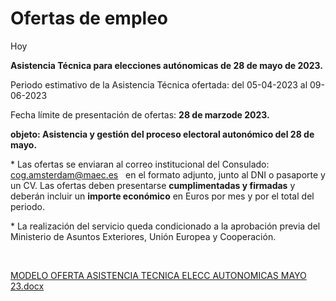   Ofertas de empleo
=================

   Hoy    ​  
  


**Asistencia Técnica para elecciones autónomicas de 28 de mayo de 2023.**  


  


Periodo estimativo de la Asistencia Técnica ofertada: del 05-04-2023 al 09-06-2023  


  


Fecha límite de presentación de ofertas: **28 de marzo******de 2023**.**

**objeto: Asistencia y gestión del proceso electoral autonómico del 28 de mayo.**  


\* Las ofertas se enviaran al correo institucional del Consulado: cog.amsterdam@maec.es   en el formato adjunto, junto al DNI o pasaporte y un CV. Las ofertas deben presentarse **cumplimentadas y firmadas** y deberán incluir un **i****mporte económic****o** en Euros por mes y por el total del periodo.  
  


\* La realización del servicio queda condicionado a la aprobación previa del Ministerio de Asuntos Exteriores, Unión Europea y Cooperación.  


​  


[![]()MODELO OFERTA ASISTENCIA TECNICA ELECC AUTONOMICAS MAYO 23.docx](https://www.exteriores.gob.es/Consulados/amsterdam/es/Consulado/PublishingImages/Paginas/Ofertas-de-empleo/MODELO%20OFERTA%20ASISTENCIA%20TECNICA%20ELECC%20AUTONOMICAS%20MAYO%2023.docx)  


  
  


  


  


  


​  


  


  
  


   